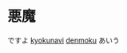 # 悪魔 
ですよ
<a href="intent://navigation?naviGrpId=908004&view=songDetails&acfm=songdetail_navi_app#Intent;scheme=xgi-js-spnavi;package=jp.co.xing.spnavi;end"><span>kyokunavi</span></a>
<a href="intent://reserve/?reqno=134314#Intent;scheme=denmoku;package=jp.co.dkkaraoke.denmokumini01;end"><span>denmoku</span></a>
あいう
